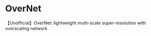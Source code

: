 # OverNet

【Unofficial】OverNet: lightweight multi-scale super-resolution with overscaling network


